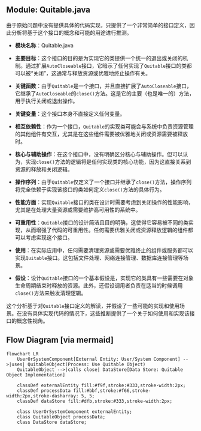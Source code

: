 ## Module: Quitable.java
由于原始问题中没有提供具体的代码实现，只提供了一个非常简单的接口定义，因此分析将基于这个接口的概念和可能的用途进行推测。

- **模块名称**：Quitable.java

- **主要目标**：这个接口的目的是为实现它的类提供一个统一的退出或关闭的机制。通过扩展`AutoCloseable`接口，它暗示了任何实现了`Quitable`接口的类都可以被“关闭”，这通常与释放资源或优雅地终止操作有关。

- **关键函数**：由于`Quitable`是一个接口，并且直接扩展了`AutoCloseable`接口，它继承了`AutoCloseable`的`close()`方法。这是它的主要（也是唯一的）方法，用于执行关闭或退出操作。

- **关键变量**：这个接口本身不直接定义任何变量。

- **相互依赖性**：作为一个接口，`Quitable`的实现类可能会与系统中负责资源管理的其他组件有交互，尤其是在这些组件需要被优雅地关闭或资源需要被释放时。

- **核心与辅助操作**：在这个接口中，没有明确区分核心与辅助操作。但可以认为，实现`close()`方法的逻辑将是任何实现类的核心功能，因为这直接关系到资源的释放和关闭逻辑。

- **操作序列**：由于`Quitable`仅定义了一个接口并继承了`close()`方法，操作序列将完全依赖于实现该接口的类如何定义`close()`方法的具体行为。

- **性能方面**：实现`Quitable`接口的类在设计时需要考虑到关闭操作的性能影响，尤其是在处理大量资源或需要维护高可用性的系统中。

- **可重用性**：`Quitable`接口的设计简洁且目的明确，这使得它容易被不同的类实现，从而增强了代码的可重用性。任何需要优雅关闭或资源释放逻辑的组件都可以考虑实现这个接口。

- **使用**：在实际应用中，任何需要清理资源或需要优雅终止的组件或服务都可以实现`Quitable`接口。这包括文件处理、网络连接管理、数据库连接管理等场景。

- **假设**：设计`Quitable`接口的一个基本假设是，实现它的类具有一些需要在对象生命周期结束时释放的资源。此外，还假设调用者负责在适当的时候调用`close()`方法来触发清理逻辑。

这个分析基于对`Quitable`接口定义的解读，并假设了一些可能的实现和使用场景。在没有具体实现代码的情况下，这些推断提供了一个关于如何使用和实现该接口的概念性视角。
## Flow Diagram [via mermaid]
```mermaid
flowchart LR
    UserOrSystemComponent[External Entity: User/System Component] -->|uses| QuitableObject(Process: Use Quitable Object)
    QuitableObject -->|calls close| DataStore[Data Store: Quitable Object Implementation]

    classDef externalEntity fill:#f9f,stroke:#333,stroke-width:2px;
    classDef processData fill:#bbf,stroke:#f66,stroke-width:2px,stroke-dasharray: 5, 5;
    classDef dataStore fill:#dfb,stroke:#333,stroke-width:2px;

    class UserOrSystemComponent externalEntity;
    class QuitableObject processData;
    class DataStore dataStore;
```
